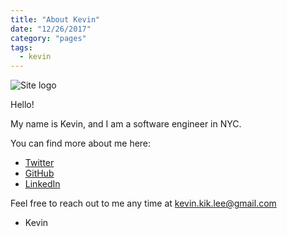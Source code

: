 ```yaml
---
title: "About Kevin"
date: "12/26/2017"
category: "pages"
tags:
  - kevin
---
```


![Site logo](https://kevinkiklee.com/logos/logo.png)

Hello!

My name is Kevin, and I am a software engineer in NYC.

You can find more about me here:
* [Twitter](https://twitter.com/kevinkiklee)
* [GitHub](https://github.com/kevinkiklee)
* [LinkedIn](https://linked.com/in/kevinkiklee)

Feel free to reach out to me any time at [kevin.kik.lee@gmail.com](https://linked.com/in/kevinkiklee)

- Kevin
